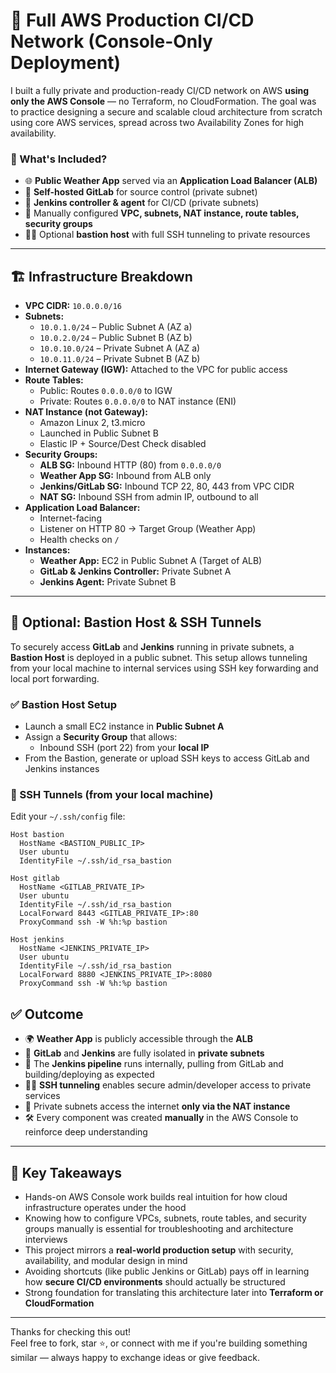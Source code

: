 # 🚀 Full AWS Production CI/CD Network (Console-Only Deployment)

I built a fully private and production-ready CI/CD network on AWS **using only the AWS Console** — no Terraform, no CloudFormation. The goal was to practice designing a secure and scalable cloud architecture from scratch using core AWS services, spread across two Availability Zones for high availability.

### 🔧 What's Included?

- 🌐 **Public Weather App** served via an **Application Load Balancer (ALB)**
- 🦊 **Self-hosted GitLab** for source control (private subnet)
- 🔄 **Jenkins controller & agent** for CI/CD (private subnets)
- 🧱 Manually configured **VPC, subnets, NAT instance, route tables, security groups**
- 🧑‍💻 Optional **bastion host** with full SSH tunneling to private resources

---

## 🏗️ Infrastructure Breakdown

- **VPC CIDR:** `10.0.0.0/16`
- **Subnets:**
  - `10.0.1.0/24` – Public Subnet A (AZ a)
  - `10.0.2.0/24` – Public Subnet B (AZ b)
  - `10.0.10.0/24` – Private Subnet A (AZ a)
  - `10.0.11.0/24` – Private Subnet B (AZ b)
- **Internet Gateway (IGW):** Attached to the VPC for public access
- **Route Tables:**
  - Public: Routes `0.0.0.0/0` to IGW
  - Private: Routes `0.0.0.0/0` to NAT instance (ENI)
- **NAT Instance (not Gateway):**
  - Amazon Linux 2, t3.micro
  - Launched in Public Subnet B
  - Elastic IP + Source/Dest Check disabled
- **Security Groups:**
  - **ALB SG:** Inbound HTTP (80) from `0.0.0.0/0`
  - **Weather App SG:** Inbound from ALB only
  - **Jenkins/GitLab SG:** Inbound TCP 22, 80, 443 from VPC CIDR
  - **NAT SG:** Inbound SSH from admin IP, outbound to all
- **Application Load Balancer:**
  - Internet-facing
  - Listener on HTTP 80 → Target Group (Weather App)
  - Health checks on `/`
- **Instances:**
  - **Weather App:** EC2 in Public Subnet A (Target of ALB)
  - **GitLab & Jenkins Controller:** Private Subnet A
  - **Jenkins Agent:** Private Subnet B

---

## 🔐 Optional: Bastion Host & SSH Tunnels

To securely access **GitLab** and **Jenkins** running in private subnets, a **Bastion Host** is deployed in a public subnet. This setup allows tunneling from your local machine to internal services using SSH key forwarding and local port forwarding.

### ✅ Bastion Host Setup

- Launch a small EC2 instance in **Public Subnet A**
- Assign a **Security Group** that allows:
  - Inbound SSH (port 22) from your **local IP**
- From the Bastion, generate or upload SSH keys to access GitLab and Jenkins instances

### 🔐 SSH Tunnels (from your local machine)

Edit your `~/.ssh/config` file:

```ssh
Host bastion
  HostName <BASTION_PUBLIC_IP>
  User ubuntu
  IdentityFile ~/.ssh/id_rsa_bastion

Host gitlab
  HostName <GITLAB_PRIVATE_IP>
  User ubuntu
  IdentityFile ~/.ssh/id_rsa_bastion
  LocalForward 8443 <GITLAB_PRIVATE_IP>:80
  ProxyCommand ssh -W %h:%p bastion

Host jenkins
  HostName <JENKINS_PRIVATE_IP>
  User ubuntu
  IdentityFile ~/.ssh/id_rsa_bastion
  LocalForward 8880 <JENKINS_PRIVATE_IP>:8080
  ProxyCommand ssh -W %h:%p bastion
```

## ✅ Outcome

- 🌍 **Weather App** is publicly accessible through the **ALB**
- 🔐 **GitLab** and **Jenkins** are fully isolated in **private subnets**
- 🔄 The **Jenkins pipeline** runs internally, pulling from GitLab and building/deploying as expected
- 🧑‍💻 **SSH tunneling** enables secure admin/developer access to private services
- 🔌 Private subnets access the internet **only via the NAT instance**
- 🛠️ Every component was created **manually** in the AWS Console to reinforce deep understanding

---

## 🧠 Key Takeaways

- Hands-on AWS Console work builds real intuition for how cloud infrastructure operates under the hood
- Knowing how to configure VPCs, subnets, route tables, and security groups manually is essential for troubleshooting and architecture interviews
- This project mirrors a **real-world production setup** with security, availability, and modular design in mind
- Avoiding shortcuts (like public Jenkins or GitLab) pays off in learning how **secure CI/CD environments** should actually be structured
- Strong foundation for translating this architecture later into **Terraform or CloudFormation**

---

Thanks for checking this out!  
Feel free to fork, star ⭐️, or connect with me if you're building something similar — always happy to exchange ideas or give feedback.

